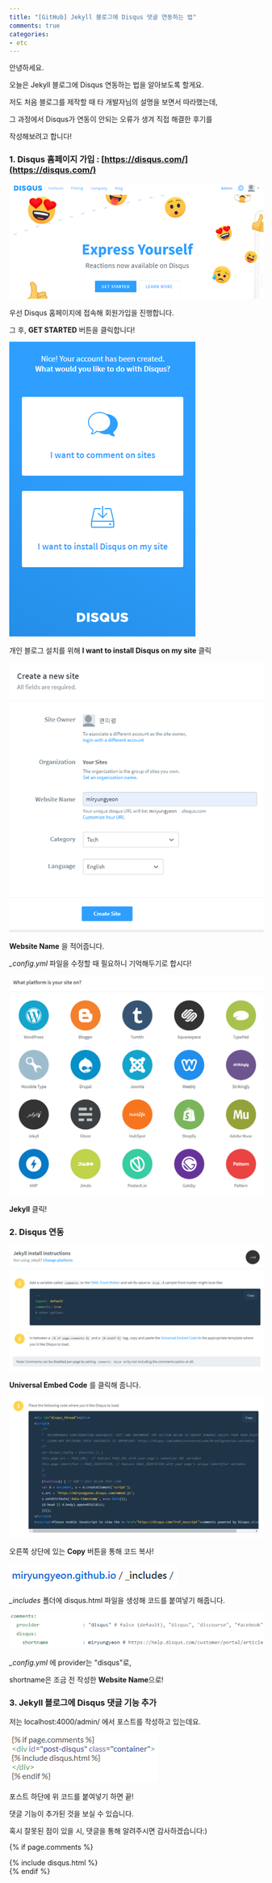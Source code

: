 ```yaml
---
title: "[GitHub] Jekyll 블로그에 Disqus 댓글 연동하는 법"
comments: true
categories:
- etc
---
```


안녕하세요.

오늘은 Jekyll 블로그에 Disqus 연동하는 법을 알아보도록 할게요.

저도 처음 블로그를 제작할 때 타 개발자님의 설명을 보면서 따라했는데,

그 과정에서 Disqus가 연동이 안되는 오류가 생겨 직접 해결한 후기를

작성해보려고 합니다!

### 1. Disqus 홈페이지 가입  : [https://disqus.com/](https://disqus.com/)

![Disqus_1](/assets/images/Disqus_1.PNG)

우선 Disqus 홈페이지에 접속해 회원가입을 진행합니다.

그 후, **GET STARTED** 버튼을 클릭합니다!

![Disqus_2](/assets/images/Disqus_2.PNG)

개인 블로그 설치를 위해 **I want to install Disqus on my site** 클릭

![Disqus_3](/assets/images/Disqus_3.PNG)

**Website Name** 을 적어줍니다.

*_config.yml*  파일을 수정할 때 필요하니 기억해두기로 합시다!

![Disqus_4](/assets/images/Disqus_4.PNG)

**Jekyll** 클릭!

### 2. Disqus 연동

![Disqus_5](/assets/images/Disqus_5.PNG)

**Universal Embed Code** 를 클릭해 줍니다.

![Disqus_6](/assets/images/Disqus_6.PNG)

오른쪽 상단에 있는 **Copy** 버튼을 통해 코드 복사!

![Disqus_7](/assets/images/Disqus_7.PNG)

*_includes* 폴더에 disqus.html 파일을 생성해 코드를 붙여넣기 해줍니다.

![Disqus_8](/assets/images/Disqus_8.PNG)

*_config.yml* 에 provider는 "disqus"로,

shortname은 조금 전 작성한 **Website Name**으로!

### 3. Jekyll 블로그에 Disqus 댓글 기능 추가

저는 localhost:4000/admin/ 에서 포스트를 작성하고 있는데요.

![Disqus_9](/assets/images/Disqus_9.PNG)

포스트 하단에 위 코드를 붙여넣기 하면 끝!

댓글 기능이 추가된 것을 보실 수 있습니다.

혹시 잘못된 점이 있을 시, 댓글을 통해 알려주시면 감사하겠습니다:) 


{% if page.comments %}
<div id="post-disqus" class="container">
{% include disqus.html %}
</div>
{% endif %}
